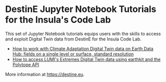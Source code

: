 # DestinE Jupyter Notebook Tutorials for the Insula's Code Lab

This set of Jupyter Notebook tutorials equips users with the skills to access and exploit Digital Twin data from DestinE for the Insula Code Lab.

* [How to work with Climate Adaptation Digital Twin data on Earth Data Hub: fields on a single level or surface, standard resolution](./climate-dt-sfc.ipynb)
* [How to access LUMI's Extremes Digital Twin data using earthkit and the Polytope API](./polytope-earthkit.ipynb)

More information at https://destine.eu.
